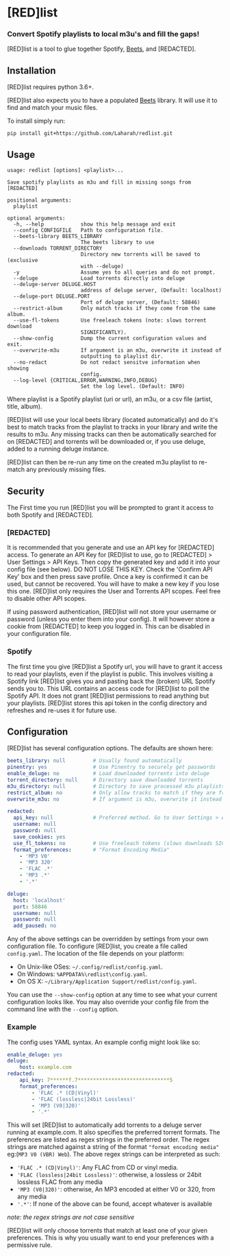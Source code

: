 # [RED]list
### Convert Spotify playlists to local m3u's and fill the gaps!

[RED]list is a tool to glue together Spotify, [Beets](https://beets.io), and [REDACTED].

## Installation
[RED]list requires python 3.6+. 

[RED]list also expects you to have a populated [Beets](https://beets.io)
library. It will use it to find and match your music files.

To install simply run:

`pip install git+https://github.com/Laharah/redlist.git`

## Usage
```
usage: redlist [options] <playlist>...

Save spotify playlists as m3u and fill in missing songs from [REDACTED]

positional arguments:
  playlist

optional arguments:
  -h, --help            show this help message and exit
  --config CONFIGFILE   Path to configuration file.
  --beets-library BEETS_LIBRARY
                        The beets library to use
  --downloads TORRENT_DIRECTORY
                        Directory new torrents will be saved to (exclusive
                        with --deluge)
  -y                    Assume yes to all queries and do not prompt.
  --deluge              Load torrents directly into deluge
  --deluge-server DELUGE.HOST
                        address of deluge server, (Default: localhost)
  --deluge-port DELUGE.PORT
                        Port of deluge server, (Default: 58846)
  --restrict-album      Only match tracks if they come from the same album.
  --use-fl-tokens       Use freeleach tokens (note: slows torrent download
                        SIGNIFICANTLY).
  --show-config         Dump the current configuration values and exit.
  --overwrite-m3u       If argument is an m3u, overwrite it instead of
                        outputting to playlist dir.
  --no-redact           Do not redact sensitve information when showing
                        config.
  --log-level {CRITICAL,ERROR,WARNING,INFO,DEBUG}
                        Set the log level. (Default: INFO)
```

Where playlist is a Spotify playlist (uri or url), an m3u, or a csv file (artist, title, album). 

[RED]list will use your local beets library (located automatically) and do it's best to
match tracks from the playlist to tracks in your library and write the results to m3u. Any
missing tracks can then be automatically searched for on [REDACTED] and torrents will be
downloaded or, if you use deluge, added to a running deluge instance. 

[RED]list can then be re-run any time on the created m3u playlist to re-match any
previously missing files.


## Security

The First time you run [RED]list you will be prompted to grant it access to both Spotify
and [REDACTED].

### [REDACTED]

It is recommended that you generate and use an API key for [REDACTED] access.  To generate
an API Key for [RED]list to use, go to [REDACTED] > User Settings > API Keys. Then copy
the generated key and add it into your config file (see below). DO NOT LOSE THIS KEY.
Check the 'Confirm API Key' box and then press save profile. Once a key is confirmed it
can be used, but cannot be recovered.  You will have to make a new key if you lose this
one. [RED]list only requires the User and Torrents API scopes. Feel free to disable other
API scopes.

If using password authentication, [RED]list will not store your username or password
(unless you enter them into your config). It will however store a cookie from [REDACTED]
to keep you logged in. This can be disabled in your configuration file.

### Spotify

The first time you give [RED]list a Spotify url, you will have to grant it access
to read your playlists, even if the playlist is public. This involves visiting a Spotify
link [RED]list gives you and pasting back the (broken) URL Spotify sends you to. This URL
contains an access code for [RED]list to poll the Spotify API. It does not grant [RED]list
permissions to read anything but your playlists. [RED]list stores this api token in the
config directory and refreshes and re-uses it for future use.

## Configuration

[RED]list has several configuration options. The defaults are shown here:
``` yaml
beets_library: null  		# Usually found automatically
pinentry: yes  				# Use Pinentry to securely get passwords
enable_deluge: no 			# Load downloaded torrents into deluge
torrent_directory: null 	# Directory save downloaded torrents
m3u_directory: null 		# Directory to save processed m3u playlists
restrict_album: no 			# Only allow tracks to match if they are from the same album
overwrite_m3u: no 			# If argument is m3u, overwrite it instead of saving to m3u_dir

redacted:
  api_key: null 			# Preferred method. Go to User Settings > API Keys and confirm a new key.
  username: null
  password: null
  save_cookies: yes
  use_fl_tokens: no  		# Use freeleach tokens (slows downloads SIGNIFICANTLY)
  format_preferences:  		# "Format Encoding Media"
    - 'MP3 V0'
    - 'MP3 320'
    - 'FLAC .*'
    - 'MP3 .*'
    - '.*'

deluge:
  host: 'localhost'
  port: 58846
  username: null
  password: null
  add_paused: no
```

Any of the above settings can be overridden by settings from your own configuration file.
To configure [RED]list, you create a file called `config.yaml`. The location of the file
depends on your platform:

* On Unix-like OSes: `~/.config/redlist/config.yaml`.
* On Windows: `%APPDATA%\redlist\config.yaml`.
* On OS X: `~/Library/Application Support/redlist/config.yaml`.

You can use the `--show-config` option at any time to see what your current
configuration looks like. You may also override your config file from the
command line with the `--config` option.

### Example
The config uses YAML syntax. An example config might look like so:
``` yaml
enable_deluge: yes
deluge:
    host: example.com
redacted:
    api_key: 7******f.7******************************5
    format_preferences:
        - 'FLAC .* (CD|Vinyl)'
        - 'FLAC (lossless|24bit Lossless)'
        - 'MP3 (V0|320)'
        - '.*'
```

This will set [RED]list to automatically add torrents to a deluge server running at
example.com. It also specifies the preferred torrent formats. The preferences are listed
as regex strings in the preferred order. The regex strings are matched against a string of
the format `"format encoding media"` eg:(`MP3 V0 (VBR) Web`). The above regex strings can
be interpreted as such:

- `'FLAC .* (CD|Vinyl)'`: Any FLAC from CD or vinyl media.
- `'FLAC (lossless|24bit Lossless)'`: otherwise, a lossless or 24bit lossless FLAC from any media
- `'MP3 (V0|320)'`: otherwise, An MP3 encoded at either V0 or 320, from any media
- `'.*'`: If none of the above can be found, accept whatever is available

*note: the regex strings are not case sensitive*

[RED]list will only choose torrents that match at least one of your given preferences.
This is why you usually want to end your preferences with a permissive rule.

